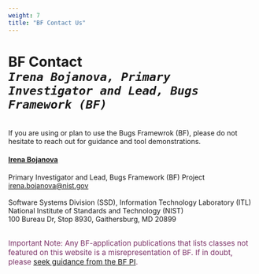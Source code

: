 ```yaml
---
weight: 7
title: "BF Contact Us"
---
```


# BF Contact <br/>_`Irena Bojanova, Primary Investigator and Lead, Bugs Framework (BF)`_
</br>
If you are using or plan to use the Bugs Framewrok (BF), please do not hesitate to reach out for guidance and tool demonstrations.

#### [Irena Bojanova](https://www.nist.gov/people/irena-bojanova)
Primary Investigator and Lead, Bugs Framework (BF) Project</br>
irena.bojanova@nist.gov</br>
</br>
Software Systems Division (SSD), Information Technology Laboratory (ITL)</br>
National Institute of Standards and Technology (NIST)</br>
100 Bureau Dr, Stop 8930, Gaithersburg, MD 20899
</br></br>

<l style="font-size: 15px; color: #7D3368">Important Note: Any BF-application publications that lists classes not featured on this website is a misrepresentation of BF. If in doubt, please [seek guidance from the BF PI](/BF/info/contact/bf-contact). 